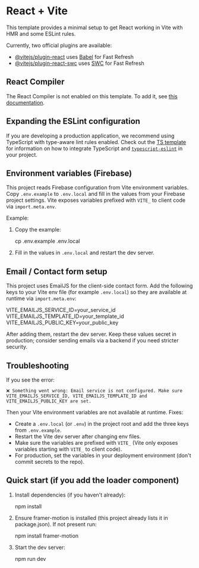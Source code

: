 # React + Vite

This template provides a minimal setup to get React working in Vite with HMR and some ESLint rules.

Currently, two official plugins are available:

- [@vitejs/plugin-react](https://github.com/vitejs/vite-plugin-react/blob/main/packages/plugin-react) uses [Babel](https://babeljs.io/) for Fast Refresh
- [@vitejs/plugin-react-swc](https://github.com/vitejs/vite-plugin-react/blob/main/packages/plugin-react-swc) uses [SWC](https://swc.rs/) for Fast Refresh

## React Compiler

The React Compiler is not enabled on this template. To add it, see [this documentation](https://react.dev/learn/react-compiler/installation).

## Expanding the ESLint configuration

If you are developing a production application, we recommend using TypeScript with type-aware lint rules enabled. Check out the [TS template](https://github.com/vitejs/vite/tree/main/packages/create-vite/template-react-ts) for information on how to integrate TypeScript and [`typescript-eslint`](https://typescript-eslint.io) in your project.

Environment variables (Firebase)
--------------------------------

This project reads Firebase configuration from Vite environment variables. Copy `.env.example` to `.env.local` and fill in the values from your Firebase project settings. Vite exposes variables prefixed with `VITE_` to client code via `import.meta.env`.

Example:

1. Copy the example:

	cp .env.example .env.local

2. Fill in the values in `.env.local` and restart the dev server.

Email / Contact form setup
--------------------------

This project uses EmailJS for the client-side contact form. Add the following keys to your Vite env file (for example `.env.local`) so they are available at runtime via `import.meta.env`:

VITE_EMAILJS_SERVICE_ID=your_service_id
VITE_EMAILJS_TEMPLATE_ID=your_template_id
VITE_EMAILJS_PUBLIC_KEY=your_public_key

After adding them, restart the dev server. Keep these values secret in production; consider sending emails via a backend if you need stricter security.

Troubleshooting
---------------

If you see the error:

```
❌ Something went wrong: Email service is not configured. Make sure VITE_EMAILJS_SERVICE_ID, VITE_EMAILJS_TEMPLATE_ID and VITE_EMAILJS_PUBLIC_KEY are set.
```

Then your Vite environment variables are not available at runtime. Fixes:

- Create a `.env.local` (or `.env`) in the project root and add the three keys from `.env.example`.
- Restart the Vite dev server after changing env files.
- Make sure the variables are prefixed with `VITE_` (Vite only exposes variables starting with `VITE_` to client code).
- For production, set the variables in your deployment environment (don't commit secrets to the repo).

Quick start (if you add the loader component)
--------------------------------------------

1. Install dependencies (if you haven't already):

	npm install

2. Ensure framer-motion is installed (this project already lists it in package.json). If not present run:

	npm install framer-motion

3. Start the dev server:

	npm run dev
